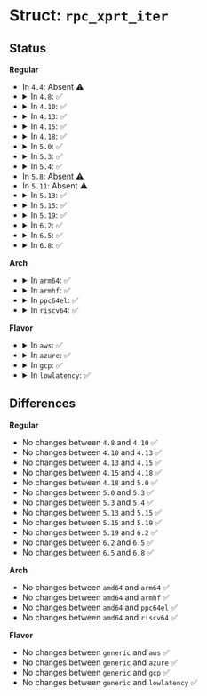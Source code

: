 # Struct: <code>rpc_xprt_iter</code>

## Status
<b>Regular</b>
<ul>
<li>
In <code>4.4</code>: Absent ⚠️
</li>
<li>
<details>
<summary>In <code>4.8</code>: ✅</summary>

```c
struct rpc_xprt_iter {
    struct rpc_xprt_switch *xpi_xpswitch;
    struct rpc_xprt *xpi_cursor;
    const struct rpc_xprt_iter_ops *xpi_ops;
};
```
</details>
</li>
<li>
<details>
<summary>In <code>4.10</code>: ✅</summary>

```c
struct rpc_xprt_iter {
    struct rpc_xprt_switch *xpi_xpswitch;
    struct rpc_xprt *xpi_cursor;
    const struct rpc_xprt_iter_ops *xpi_ops;
};
```
</details>
</li>
<li>
<details>
<summary>In <code>4.13</code>: ✅</summary>

```c
struct rpc_xprt_iter {
    struct rpc_xprt_switch *xpi_xpswitch;
    struct rpc_xprt *xpi_cursor;
    const struct rpc_xprt_iter_ops *xpi_ops;
};
```
</details>
</li>
<li>
<details>
<summary>In <code>4.15</code>: ✅</summary>

```c
struct rpc_xprt_iter {
    struct rpc_xprt_switch *xpi_xpswitch;
    struct rpc_xprt *xpi_cursor;
    const struct rpc_xprt_iter_ops *xpi_ops;
};
```
</details>
</li>
<li>
<details>
<summary>In <code>4.18</code>: ✅</summary>

```c
struct rpc_xprt_iter {
    struct rpc_xprt_switch *xpi_xpswitch;
    struct rpc_xprt *xpi_cursor;
    const struct rpc_xprt_iter_ops *xpi_ops;
};
```
</details>
</li>
<li>
<details>
<summary>In <code>5.0</code>: ✅</summary>

```c
struct rpc_xprt_iter {
    struct rpc_xprt_switch *xpi_xpswitch;
    struct rpc_xprt *xpi_cursor;
    const struct rpc_xprt_iter_ops *xpi_ops;
};
```
</details>
</li>
<li>
<details>
<summary>In <code>5.3</code>: ✅</summary>

```c
struct rpc_xprt_iter {
    struct rpc_xprt_switch *xpi_xpswitch;
    struct rpc_xprt *xpi_cursor;
    const struct rpc_xprt_iter_ops *xpi_ops;
};
```
</details>
</li>
<li>
<details>
<summary>In <code>5.4</code>: ✅</summary>

```c
struct rpc_xprt_iter {
    struct rpc_xprt_switch *xpi_xpswitch;
    struct rpc_xprt *xpi_cursor;
    const struct rpc_xprt_iter_ops *xpi_ops;
};
```
</details>
</li>
<li>
In <code>5.8</code>: Absent ⚠️
</li>
<li>
In <code>5.11</code>: Absent ⚠️
</li>
<li>
<details>
<summary>In <code>5.13</code>: ✅</summary>

```c
struct rpc_xprt_iter {
    struct rpc_xprt_switch *xpi_xpswitch;
    struct rpc_xprt *xpi_cursor;
    const struct rpc_xprt_iter_ops *xpi_ops;
};
```
</details>
</li>
<li>
<details>
<summary>In <code>5.15</code>: ✅</summary>

```c
struct rpc_xprt_iter {
    struct rpc_xprt_switch *xpi_xpswitch;
    struct rpc_xprt *xpi_cursor;
    const struct rpc_xprt_iter_ops *xpi_ops;
};
```
</details>
</li>
<li>
<details>
<summary>In <code>5.19</code>: ✅</summary>

```c
struct rpc_xprt_iter {
    struct rpc_xprt_switch *xpi_xpswitch;
    struct rpc_xprt *xpi_cursor;
    const struct rpc_xprt_iter_ops *xpi_ops;
};
```
</details>
</li>
<li>
<details>
<summary>In <code>6.2</code>: ✅</summary>

```c
struct rpc_xprt_iter {
    struct rpc_xprt_switch *xpi_xpswitch;
    struct rpc_xprt *xpi_cursor;
    const struct rpc_xprt_iter_ops *xpi_ops;
};
```
</details>
</li>
<li>
<details>
<summary>In <code>6.5</code>: ✅</summary>

```c
struct rpc_xprt_iter {
    struct rpc_xprt_switch *xpi_xpswitch;
    struct rpc_xprt *xpi_cursor;
    const struct rpc_xprt_iter_ops *xpi_ops;
};
```
</details>
</li>
<li>
<details>
<summary>In <code>6.8</code>: ✅</summary>

```c
struct rpc_xprt_iter {
    struct rpc_xprt_switch *xpi_xpswitch;
    struct rpc_xprt *xpi_cursor;
    const struct rpc_xprt_iter_ops *xpi_ops;
};
```
</details>
</li>
</ul>
<b>Arch</b>
<ul>
<li>
<details>
<summary>In <code>arm64</code>: ✅</summary>

```c
struct rpc_xprt_iter {
    struct rpc_xprt_switch *xpi_xpswitch;
    struct rpc_xprt *xpi_cursor;
    const struct rpc_xprt_iter_ops *xpi_ops;
};
```
</details>
</li>
<li>
<details>
<summary>In <code>armhf</code>: ✅</summary>

```c
struct rpc_xprt_iter {
    struct rpc_xprt_switch *xpi_xpswitch;
    struct rpc_xprt *xpi_cursor;
    const struct rpc_xprt_iter_ops *xpi_ops;
};
```
</details>
</li>
<li>
<details>
<summary>In <code>ppc64el</code>: ✅</summary>

```c
struct rpc_xprt_iter {
    struct rpc_xprt_switch *xpi_xpswitch;
    struct rpc_xprt *xpi_cursor;
    const struct rpc_xprt_iter_ops *xpi_ops;
};
```
</details>
</li>
<li>
<details>
<summary>In <code>riscv64</code>: ✅</summary>

```c
struct rpc_xprt_iter {
    struct rpc_xprt_switch *xpi_xpswitch;
    struct rpc_xprt *xpi_cursor;
    const struct rpc_xprt_iter_ops *xpi_ops;
};
```
</details>
</li>
</ul>
<b>Flavor</b>
<ul>
<li>
<details>
<summary>In <code>aws</code>: ✅</summary>

```c
struct rpc_xprt_iter {
    struct rpc_xprt_switch *xpi_xpswitch;
    struct rpc_xprt *xpi_cursor;
    const struct rpc_xprt_iter_ops *xpi_ops;
};
```
</details>
</li>
<li>
<details>
<summary>In <code>azure</code>: ✅</summary>

```c
struct rpc_xprt_iter {
    struct rpc_xprt_switch *xpi_xpswitch;
    struct rpc_xprt *xpi_cursor;
    const struct rpc_xprt_iter_ops *xpi_ops;
};
```
</details>
</li>
<li>
<details>
<summary>In <code>gcp</code>: ✅</summary>

```c
struct rpc_xprt_iter {
    struct rpc_xprt_switch *xpi_xpswitch;
    struct rpc_xprt *xpi_cursor;
    const struct rpc_xprt_iter_ops *xpi_ops;
};
```
</details>
</li>
<li>
<details>
<summary>In <code>lowlatency</code>: ✅</summary>

```c
struct rpc_xprt_iter {
    struct rpc_xprt_switch *xpi_xpswitch;
    struct rpc_xprt *xpi_cursor;
    const struct rpc_xprt_iter_ops *xpi_ops;
};
```
</details>
</li>
</ul>

## Differences
<b>Regular</b>
<ul>
<li>
No changes between <code>4.8</code> and <code>4.10</code> ✅
</li>
<li>
No changes between <code>4.10</code> and <code>4.13</code> ✅
</li>
<li>
No changes between <code>4.13</code> and <code>4.15</code> ✅
</li>
<li>
No changes between <code>4.15</code> and <code>4.18</code> ✅
</li>
<li>
No changes between <code>4.18</code> and <code>5.0</code> ✅
</li>
<li>
No changes between <code>5.0</code> and <code>5.3</code> ✅
</li>
<li>
No changes between <code>5.3</code> and <code>5.4</code> ✅
</li>
<li>
No changes between <code>5.13</code> and <code>5.15</code> ✅
</li>
<li>
No changes between <code>5.15</code> and <code>5.19</code> ✅
</li>
<li>
No changes between <code>5.19</code> and <code>6.2</code> ✅
</li>
<li>
No changes between <code>6.2</code> and <code>6.5</code> ✅
</li>
<li>
No changes between <code>6.5</code> and <code>6.8</code> ✅
</li>
</ul>
<b>Arch</b>
<ul>
<li>
No changes between <code>amd64</code> and <code>arm64</code> ✅
</li>
<li>
No changes between <code>amd64</code> and <code>armhf</code> ✅
</li>
<li>
No changes between <code>amd64</code> and <code>ppc64el</code> ✅
</li>
<li>
No changes between <code>amd64</code> and <code>riscv64</code> ✅
</li>
</ul>
<b>Flavor</b>
<ul>
<li>
No changes between <code>generic</code> and <code>aws</code> ✅
</li>
<li>
No changes between <code>generic</code> and <code>azure</code> ✅
</li>
<li>
No changes between <code>generic</code> and <code>gcp</code> ✅
</li>
<li>
No changes between <code>generic</code> and <code>lowlatency</code> ✅
</li>
</ul>
